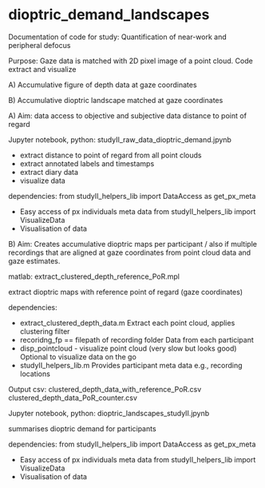 # dioptric_demand_landscapes

Documentation of code for study: Quantification of near-work and peripheral defocus 

Purpose: Gaze data is matched with 2D pixel image of a point cloud. Code extract and visualize

A)	Accumulative figure of depth data at gaze coordinates

B)	Accumulative dioptric landscape matched at gaze coordinates


A) Aim: data access to objective and subjective data distance to point of regard

Jupyter notebook, python: studyII_raw_data_dioptric_demand.jpynb 
-	extract distance to point of regard from all point clouds
-	extract annotated labels and timestamps 
-	extract diary data 
-	visualize data 

dependencies:
from studyII_helpers_lib import DataAccess as get_px_meta
-	Easy access of px individuals meta data 
from studyII_helpers_lib import VisualizeData
-	Visualisation of data 

B)  Aim: Creates accumulative dioptric maps per participant / also if multiple recordings that are aligned at gaze coordinates from point cloud data and gaze estimates.  

matlab: extract_clustered_depth_reference_PoR.mpl 

extract dioptric maps with reference point of regard (gaze coordinates)

dependencies:
- extract_clustered_depth_data.m
Extract each point cloud, applies clustering filter
- recoridng_fp == filepath of recording folder 
Data from each participant 
- disp_pointcloud - visualize point cloud (very slow but looks good) 
Optional to visualize data on the go 
- studyII_helpers_lib.m
Provides participant meta data e.g., recording locations

Output csv: 
clustered_depth_data_with_reference_PoR.csv
clustered_depth_data_PoR_counter.csv

Jupyter notebook, python: dioptric_landscapes_studyII.jpynb 

summarises dioptric demand for participants

dependencies:
from studyII_helpers_lib import DataAccess as get_px_meta
-	Easy access of px individuals meta data 
from studyII_helpers_lib import VisualizeData
-	Visualisation of data 

